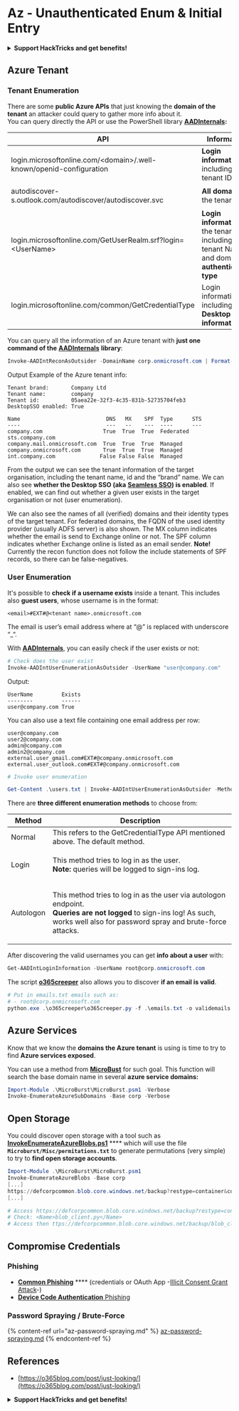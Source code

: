 # Az - Unauthenticated Enum & Initial Entry

<details>

<summary><strong>Support HackTricks and get benefits!</strong></summary>

Do you work in a **cybersecurity company**? Do you want to see your **company advertised in HackTricks**? or do you want to have access the **latest version of the PEASS or download HackTricks in PDF**? Check the [**SUBSCRIPTION PLANS**](https://github.com/sponsors/carlospolop)!

Discover [**The PEASS Family**](https://opensea.io/collection/the-peass-family), our collection of exclusive [**NFTs**](https://opensea.io/collection/the-peass-family)

Get the [**official PEASS & HackTricks swag**](https://peass.creator-spring.com)

**Join the** [**💬**](https://emojipedia.org/speech-balloon/) [**Discord group**](https://discord.gg/hRep4RUj7f) or the [**telegram group**](https://t.me/peass) or **follow** me on **Twitter** [**🐦**](https://github.com/carlospolop/hacktricks/tree/7af18b62b3bdc423e11444677a6a73d4043511e9/\[https:/emojipedia.org/bird/README.md)[**@carlospolopm**](https://twitter.com/carlospolopm)**.**

**Share your hacking tricks submitting PRs to the** [**hacktricks github repo**](https://github.com/carlospolop/hacktricks)**.**

</details>

## Azure Tenant

### Tenant Enumeration

There are some **public Azure APIs** that just knowing the **domain of the tenant** an attacker could query to gather more info about it.\
You can query directly the API or use the PowerShell library [**AADInternals**](https://github.com/Gerenios/AADInternals)**:**

| API                                                                  | Information                                                                                   | AADInternals function                             |
| -------------------------------------------------------------------- | --------------------------------------------------------------------------------------------- | ------------------------------------------------- |
| login.microsoftonline.com/\<domain>/.well-known/openid-configuration | **Login information**, including tenant ID                                                    | `Get-AADIntTenantID -Domain <domain>`             |
| autodiscover-s.outlook.com/autodiscover/autodiscover.svc             | **All domains** of the tenant                                                                 | `Get-AADIntTenantDomains -Domain <domain>`        |
| login.microsoftonline.com/GetUserRealm.srf?login=\<UserName>         | **Login information** of the tenant, including tenant Name and domain **authentication type** | `Get-AADIntLoginInformation -UserName <UserName>` |
| login.microsoftonline.com/common/GetCredentialType                   | Login information, including **Desktop SSO information**                                      | `Get-AADIntLoginInformation -UserName <UserName>` |

You can query all the information of an Azure tenant with **just one command of the** [**AADInternals**](https://github.com/Gerenios/AADInternals) **library**:

```powershell
Invoke-AADIntReconAsOutsider -DomainName corp.onmicrosoft.com | Format-Table
```

Output Example of the Azure tenant info:

```
Tenant brand:       Company Ltd
Tenant name:        company
Tenant id:          05aea22e-32f3-4c35-831b-52735704feb3
DesktopSSO enabled: True

Name                           DNS   MX    SPF  Type      STS
----                           ---   --    ---  ----      ---
company.com                   True  True  True  Federated sts.company.com
company.mail.onmicrosoft.com  True  True  True  Managed
company.onmicrosoft.com       True  True  True  Managed
int.company.com              False False False  Managed
```

From the output we can see the tenant information of the target organisation, including the tenant name, id and the “brand” name. We can also see **whether the Desktop SSO (aka** [**Seamless SSO**](https://docs.microsoft.com/en-us/azure/active-directory/hybrid/how-to-connect-sso)**) is enabled**. If enabled, we can find out whether a given user exists in the target organisation or not (user enumeration).

We can also see the names of all (verified) domains and their identity types of the target tenant. For federated domains, the FQDN of the used identity provider (usually ADFS server) is also shown. The MX column indicates whether the email is send to Exchange online or not. The SPF column indicates whether Exchange online is listed as an email sender. **Note!** Currently the recon function does not follow the include statements of SPF records, so there can be false-negatives.

### User Enumeration

It's possible to **check if a username exists** inside a tenant. This includes also **guest users**, whose username is in the format:

```
<email>#EXT#@<tenant name>.onmicrosoft.com
```

The email is user’s email address where at “@” is replaced with underscore “\_“.

With [**AADInternals**](https://github.com/Gerenios/AADInternals), you can easily check if the user exists or not:

```powershell
# Check does the user exist
Invoke-AADIntUserEnumerationAsOutsider -UserName "user@company.com"
```

Output:

```
UserName         Exists
--------         ------
user@company.com True
```

You can also use a text file containing one email address per row:

```
user@company.com
user2@company.com
admin@company.com
admin2@company.com
external.user_gmail.com#EXT#@company.onmicrosoft.com
external.user_outlook.com#EXT#@company.onmicrosoft.com
```

```powershell
# Invoke user enumeration

Get-Content .\users.txt | Invoke-AADIntUserEnumerationAsOutsider -Method Normal
```

There are **three different enumeration methods** to choose from:

| Method    | Description                                                                                                                                                                                             |
| --------- | ------------------------------------------------------------------------------------------------------------------------------------------------------------------------------------------------------- |
| Normal    | This refers to the GetCredentialType API mentioned above. The default method.                                                                                                                           |
| Login     | <p>This method tries to log in as the user.<br><strong>Note:</strong> queries will be logged to sign-ins log.</p>                                                                                       |
| Autologon | <p>This method tries to log in as the user via autologon endpoint.<br><strong>Queries are not logged</strong> to sign-ins log! As such, works well also for password spray and brute-force attacks.</p> |

After discovering the valid usernames you can get **info about a user** with:

```powershell
Get-AADIntLoginInformation -UserName root@corp.onmicrosoft.com
```

The script [**o365creeper**](https://github.com/LMGsec/o365creeper) also allows you to discover **if an email is valid**.

```powershell
# Put in emails.txt emails such as:
# - root@corp.onmicrosoft.com
python.exe .\o365creeper\o365creeper.py -f .\emails.txt -o validemails.txt
```

## Azure Services

Know that we know the **domains the Azure tenant** is using is time to try to find **Azure services exposed**.

You can use a method from [**MicroBust**](https://github.com/NetSPI/MicroBurst) for such goal. This function will search the base domain name in several **azure service domains:**

```powershell
Import-Module .\MicroBurst\MicroBurst.psm1 -Verbose
Invoke-EnumerateAzureSubDomains -Base corp -Verbose
```

## Open Storage

You could discover open storage with a tool such as [**InvokeEnumerateAzureBlobs.ps1**](https://github.com/NetSPI/MicroBurst/blob/master/Misc/Invoke-EnumerateAzureBlobs.ps1) **** which will use the file **`Microburst/Misc/permitations.txt`** to generate permutations (very simple) to  try to **find open storage accounts**.

```powershell
Import-Module .\MicroBurst\MicroBurst.psm1
Invoke-EnumerateAzureBlobs -Base corp
[...]
https://defcorpcommon.blob.core.windows.net/backup?restype=container&comp=list
[...]

# Access https://defcorpcommon.blob.core.windows.net/backup?restype=container&comp=list
# Check: <Name>blob_client.py</Name>
# Access then ttps://defcorpcommon.blob.core.windows.net/backup/blob_client.py
```

## Compromise Credentials

### Phishing

* [**Common Phishing**](https://book.hacktricks.xyz/generic-methodologies-and-resources/phishing-methodology) **** (credentials or OAuth App -[Illicit Consent Grant Attack](az-illicit-consent-grant.md)-)
* [**Device Code Authentication** Phishing](az-device-code-authentication-phishing.md)

### Password Spraying / Brute-Force

{% content-ref url="az-password-spraying.md" %}
[az-password-spraying.md](az-password-spraying.md)
{% endcontent-ref %}

## References

* [https://o365blog.com/post/just-looking/](https://o365blog.com/post/just-looking/)

<details>

<summary><strong>Support HackTricks and get benefits!</strong></summary>

Do you work in a **cybersecurity company**? Do you want to see your **company advertised in HackTricks**? or do you want to have access the **latest version of the PEASS or download HackTricks in PDF**? Check the [**SUBSCRIPTION PLANS**](https://github.com/sponsors/carlospolop)!

Discover [**The PEASS Family**](https://opensea.io/collection/the-peass-family), our collection of exclusive [**NFTs**](https://opensea.io/collection/the-peass-family)

Get the [**official PEASS & HackTricks swag**](https://peass.creator-spring.com)

**Join the** [**💬**](https://emojipedia.org/speech-balloon/) [**Discord group**](https://discord.gg/hRep4RUj7f) or the [**telegram group**](https://t.me/peass) or **follow** me on **Twitter** [**🐦**](https://github.com/carlospolop/hacktricks/tree/7af18b62b3bdc423e11444677a6a73d4043511e9/\[https:/emojipedia.org/bird/README.md)[**@carlospolopm**](https://twitter.com/carlospolopm)**.**

**Share your hacking tricks submitting PRs to the** [**hacktricks github repo**](https://github.com/carlospolop/hacktricks)**.**

</details>
